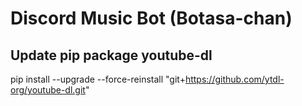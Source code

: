 # Discord Music Bot (Botasa-chan)

## Update pip package youtube-dl
pip install --upgrade --force-reinstall "git+https://github.com/ytdl-org/youtube-dl.git"